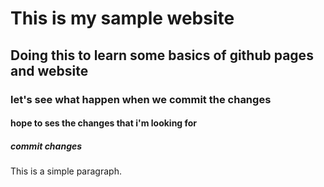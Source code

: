 # This is my sample website

## Doing this to learn some basics of github pages and website

### let's see what happen when we commit the changes

#### hope to ses the changes that i'm looking for

##### commit changes

This is a simple paragraph.
